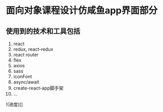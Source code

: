 # 面向对象课程设计仿咸鱼app界面部分

## 使用到的技术和工具包括

1. react
2. redux, react-redux
3. react router
4. flex
5. axios
6. sass
7. iconFont
8. async/await
9. create-react-app脚手架
10. ...

!(进度)[]